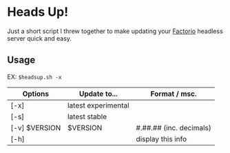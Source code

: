 # Heads Up!
Just a short script I threw together to make updating your [Factorio](https://www,factorio.com)  headless server quick and easy.

## Usage

EX: `$headsup.sh -x`

| Options 	| Update to...		| Format / msc.			|
| ------------- | --------------------- | ----------------------------- |
| [-x] 		| latest experimental   |				|
| [-s]		| latest stable		|				|
| [-v] $VERSION | $VERSION		| #.##.## (inc. decimals)	|
| [-h]		| 			| display this info		|

